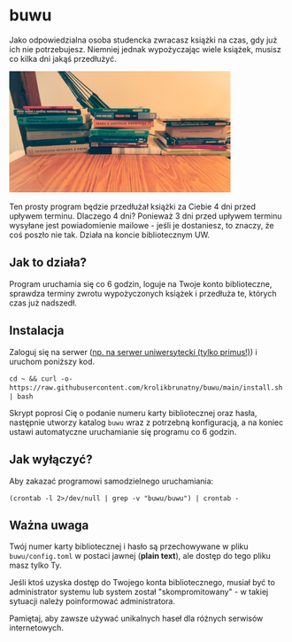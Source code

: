# buwu

Jako odpowiedzialna osoba studencka zwracasz książki na czas, gdy już ich nie potrzebujesz. Niemniej jednak wypożyczając wiele książek, musisz co kilka dni jakąś przedłużyć.

<img src="books.jpg" alt="books" width="400" />

Ten prosty program będzie przedłużał książki za Ciebie 4 dni przed upływem terminu. Dlaczego 4 dni? Ponieważ 3 dni przed upływem terminu wysyłane jest powiadomienie mailowe - jeśli je dostaniesz, to znaczy, że coś poszło nie tak. Działa na koncie bibliotecznym UW.

## Jak to działa?

Program uruchamia się co 6 godzin, loguje na Twoje konto biblioteczne, sprawdza terminy zwrotu wypożyczonych książek i przedłuża te, których czas już nadszedł.

## Instalacja

Zaloguj się na serwer ([np. na serwer uniwersytecki (tylko primus!)](https://www.fuw.edu.pl/~kpias/pzfmni/instrukcja_login_to_OKWF.pdf#subsubsection.5.1.1)) i uruchom poniższy kod.

```shell
cd ~ && curl -o- https://raw.githubusercontent.com/krolikbrunatny/buwu/main/install.sh | bash
```

Skrypt poprosi Cię o podanie numeru karty bibliotecznej oraz hasła, następnie utworzy katalog `buwu` wraz z potrzebną konfiguracją, a na koniec ustawi automatyczne uruchamianie się programu co 6 godzin.

## Jak wyłączyć?

Aby zakazać programowi samodzielnego uruchamiania:

```shell
(crontab -l 2>/dev/null | grep -v "buwu/buwu") | crontab -
```

## Ważna uwaga

Twój numer karty bibliotecznej i hasło są przechowywane w pliku `buwu/config.toml` w postaci jawnej (**plain text**), ale dostęp do tego pliku masz tylko Ty.

Jeśli ktoś uzyska dostęp do Twojego konta bibliotecznego, musiał być to administrator systemu lub system został "skompromitowany" - w takiej sytuacji należy poinformować administratora.

Pamiętaj, aby zawsze używać unikalnych haseł dla różnych serwisów internetowych.
